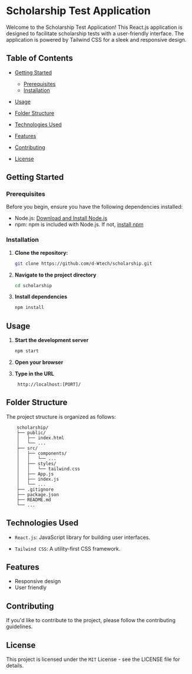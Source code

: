 # Scholarship Test Application

Welcome to the Scholarship Test Application! This React.js application is designed to facilitate scholarship tests with a user-friendly interface. The application is powered by Tailwind CSS for a sleek and responsive design.

## Table of Contents

- [Getting Started](#getting-started)
  - [Prerequisites](#prerequisites)
  - [Installation](#installation)

- [Usage](#usage)

- [Folder Structure](#folder-structure)

- [Technologies Used](#technologies-used)

- [Features](#features)

- [Contributing](#contributing)

- [License](#license)

## Getting Started

### Prerequisites

Before you begin, ensure you have the following dependencies installed:

- Node.js: [Download and Install Node.js](https://nodejs.org/)
- npm: npm is included with Node.js. If not, [install npm](https://www.npmjs.com/get-npm)

### Installation

1. **Clone the repository:**

   ```bash
   git clone https://github.com/d-Wtech/scholarship.git
   ```

2. **Navigate to the project directory**

    ```bash
    cd scholarship
    ```

3. **Install dependencies**

    ```bash
    npm install    
    ```

## Usage

1. **Start the development server**

    ```bash
    npm start
    ```

2. **Open your browser**

3. **Type in the URL**

        http://localhost:[PORT]/

## Folder Structure

The project structure is organized as follows:

        scholarship/
        ├── public/
        │   ├── index.html
        │   └── ...
        ├── src/
        │   ├── components/
        │   │   └── ...
        │   ├── styles/
        │   │   └── tailwind.css
        │   ├── App.js
        │   ├── index.js
        │   └── ...
        ├── .gitignore
        ├── package.json
        ├── README.md
        └── ...

## Technologies Used

- `React.js`: JavaScript library for building user interfaces.

- `Tailwind CSS`: A utility-first CSS framework.

## Features

- Responsive design
- User friendly

## Contributing

If you'd like to contribute to the project, please follow the contributing guidelines.

## License

This project is licensed under the `MIT` License - see the LICENSE file for details.
